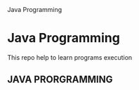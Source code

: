 <HTML>
<head>
<tittle> Java Programming</title>
</head>
<body>
<h1>Java Programming</h1>
<p> This repo help to learn programs execution</p>


<h2> JAVA PRORGRAMMING </h2>
</body>
</html>